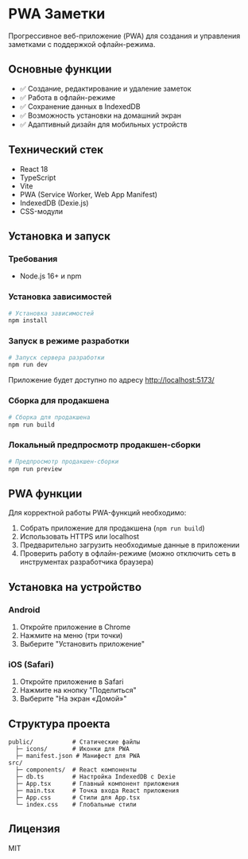 # PWA Заметки

Прогрессивное веб-приложение (PWA) для создания и управления заметками с поддержкой офлайн-режима.

## Основные функции

- ✅ Создание, редактирование и удаление заметок
- ✅ Работа в офлайн-режиме
- ✅ Сохранение данных в IndexedDB
- ✅ Возможность установки на домашний экран
- ✅ Адаптивный дизайн для мобильных устройств

## Технический стек

- React 18
- TypeScript
- Vite
- PWA (Service Worker, Web App Manifest)
- IndexedDB (Dexie.js)
- CSS-модули

## Установка и запуск

### Требования

- Node.js 16+ и npm

### Установка зависимостей

```bash
# Установка зависимостей
npm install
```

### Запуск в режиме разработки

```bash
# Запуск сервера разработки
npm run dev
```

Приложение будет доступно по адресу [http://localhost:5173/](http://localhost:5173/)

### Сборка для продакшена

```bash
# Сборка для продакшена
npm run build
```

### Локальный предпросмотр продакшен-сборки

```bash
# Предпросмотр продакшен-сборки
npm run preview
```

## PWA функции

Для корректной работы PWA-функций необходимо:

1. Собрать приложение для продакшена (`npm run build`)
2. Использовать HTTPS или localhost
3. Предварительно загрузить необходимые данные в приложении
4. Проверить работу в офлайн-режиме (можно отключить сеть в инструментах разработчика браузера)

## Установка на устройство

### Android
1. Откройте приложение в Chrome
2. Нажмите на меню (три точки)
3. Выберите "Установить приложение"

### iOS (Safari)
1. Откройте приложение в Safari
2. Нажмите на кнопку "Поделиться"
3. Выберите "На экран «Домой»"

## Структура проекта

```
public/           # Статические файлы
  ├─ icons/       # Иконки для PWA
  ├─ manifest.json # Манифест для PWA
src/
  ├─ components/  # React компоненты
  ├─ db.ts        # Настройка IndexedDB с Dexie
  ├─ App.tsx      # Главный компонент приложения
  ├─ main.tsx     # Точка входа React приложения
  ├─ App.css      # Стили для App.tsx
  └─ index.css    # Глобальные стили
```

## Лицензия

MIT
